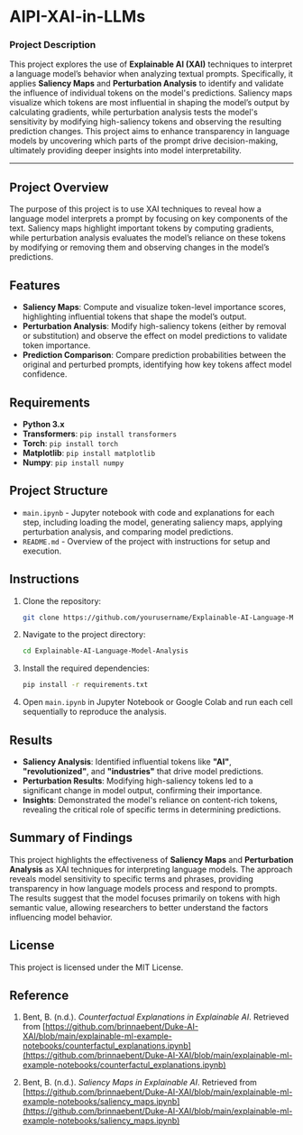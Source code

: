 # AIPI-XAI-in-LLMs
### Project Description

This project explores the use of **Explainable AI (XAI)** techniques to interpret a language model’s behavior when analyzing textual prompts. Specifically, it applies **Saliency Maps** and **Perturbation Analysis** to identify and validate the influence of individual tokens on the model's predictions. Saliency maps visualize which tokens are most influential in shaping the model’s output by calculating gradients, while perturbation analysis tests the model's sensitivity by modifying high-saliency tokens and observing the resulting prediction changes. This project aims to enhance transparency in language models by uncovering which parts of the prompt drive decision-making, ultimately providing deeper insights into model interpretability.

---


## Project Overview

The purpose of this project is to use XAI techniques to reveal how a language model interprets a prompt by focusing on key components of the text. Saliency maps highlight important tokens by computing gradients, while perturbation analysis evaluates the model’s reliance on these tokens by modifying or removing them and observing changes in the model’s predictions.

## Features

- **Saliency Maps**: Compute and visualize token-level importance scores, highlighting influential tokens that shape the model’s output.
- **Perturbation Analysis**: Modify high-saliency tokens (either by removal or substitution) and observe the effect on model predictions to validate token importance.
- **Prediction Comparison**: Compare prediction probabilities between the original and perturbed prompts, identifying how key tokens affect model confidence.
  
## Requirements

- **Python 3.x**
- **Transformers**: `pip install transformers`
- **Torch**: `pip install torch`
- **Matplotlib**: `pip install matplotlib`
- **Numpy**: `pip install numpy`

## Project Structure

- `main.ipynb` - Jupyter notebook with code and explanations for each step, including loading the model, generating saliency maps, applying perturbation analysis, and comparing model predictions.
- `README.md` - Overview of the project with instructions for setup and execution.

## Instructions

1. Clone the repository:
   ```bash
   git clone https://github.com/yourusername/Explainable-AI-Language-Model-Analysis.git
   ```
2. Navigate to the project directory:
   ```bash
   cd Explainable-AI-Language-Model-Analysis
   ```
3. Install the required dependencies:
   ```bash
   pip install -r requirements.txt
   ```
4. Open `main.ipynb` in Jupyter Notebook or Google Colab and run each cell sequentially to reproduce the analysis.

## Results

- **Saliency Analysis**: Identified influential tokens like **"AI"**, **"revolutionized"**, and **"industries"** that drive model predictions.
- **Perturbation Results**: Modifying high-saliency tokens led to a significant change in model output, confirming their importance.
- **Insights**: Demonstrated the model's reliance on content-rich tokens, revealing the critical role of specific terms in determining predictions.

## Summary of Findings

This project highlights the effectiveness of **Saliency Maps** and **Perturbation Analysis** as XAI techniques for interpreting language models. The approach reveals model sensitivity to specific terms and phrases, providing transparency in how language models process and respond to prompts. The results suggest that the model focuses primarily on tokens with high semantic value, allowing researchers to better understand the factors influencing model behavior.

## License

This project is licensed under the MIT License.

## Reference


1. Bent, B. (n.d.). *Counterfactual Explanations in Explainable AI*. Retrieved from [https://github.com/brinnaebent/Duke-AI-XAI/blob/main/explainable-ml-example-notebooks/counterfactul_explanations.ipynb](https://github.com/brinnaebent/Duke-AI-XAI/blob/main/explainable-ml-example-notebooks/counterfactul_explanations.ipynb)

2. Bent, B. (n.d.). *Saliency Maps in Explainable AI*. Retrieved from [https://github.com/brinnaebent/Duke-AI-XAI/blob/main/explainable-ml-example-notebooks/saliency_maps.ipynb](https://github.com/brinnaebent/Duke-AI-XAI/blob/main/explainable-ml-example-notebooks/saliency_maps.ipynb)

